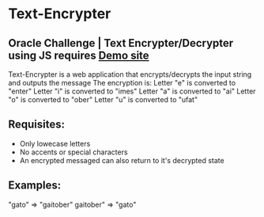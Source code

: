 # Text-Encrypter
## Oracle Challenge | Text Encrypter/Decrypter using JS requires [Demo site](https://juliozm20.github.io/Text-Encrypter/)

Text-Encrypter is a web application that encrypts/decrypts the input string and outputs the message
The encryption is:
Letter "e" is converted to "enter"
Letter "i" is converted to "imes"
Letter "a" is converted to "ai"
Letter "o" is converted to "ober"
Letter "u" is converted to "ufat"

## Requisites:
- Only lowecase letters
- No accents or special characters
- An encrypted messaged can also return to it's decrypted state

## Examples:
"gato" => "gaitober"
gaitober" => "gato"
